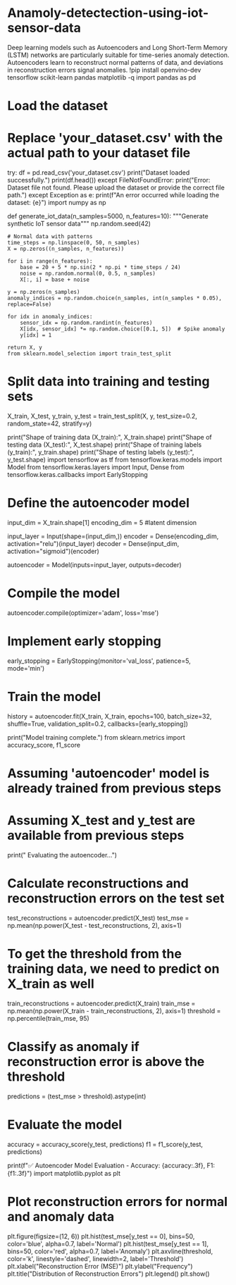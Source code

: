 # Anamoly-detectection-using-iot-sensor-data
Deep learning models such as Autoencoders and Long Short-Term Memory (LSTM) networks are particularly suitable for time-series anomaly detection. Autoencoders learn to reconstruct normal patterns of data, and deviations in reconstruction errors signal anomalies. 
!pip install openvino-dev tensorflow scikit-learn pandas matplotlib -q
import pandas as pd

# Load the dataset
# Replace 'your_dataset.csv' with the actual path to your dataset file
try:
    df = pd.read_csv('your_dataset.csv')
    print("Dataset loaded successfully.")
    print(df.head())
except FileNotFoundError:
    print("Error: Dataset file not found. Please upload the dataset or provide the correct file path.")
except Exception as e:
    print(f"An error occurred while loading the dataset: {e}")
import numpy as np

def generate_iot_data(n_samples=5000, n_features=10):
    """Generate synthetic IoT sensor data"""
    np.random.seed(42)

    # Normal data with patterns
    time_steps = np.linspace(0, 50, n_samples)
    X = np.zeros((n_samples, n_features))

    for i in range(n_features):
        base = 20 + 5 * np.sin(2 * np.pi * time_steps / 24)
        noise = np.random.normal(0, 0.5, n_samples)
        X[:, i] = base + noise

    y = np.zeros(n_samples)
    anomaly_indices = np.random.choice(n_samples, int(n_samples * 0.05), replace=False)

    for idx in anomaly_indices:
        sensor_idx = np.random.randint(n_features)
        X[idx, sensor_idx] *= np.random.choice([0.1, 5])  # Spike anomaly
        y[idx] = 1

    return X, y
    from sklearn.model_selection import train_test_split

# Split data into training and testing sets
X_train, X_test, y_train, y_test = train_test_split(X, y, test_size=0.2, random_state=42, stratify=y)

print("Shape of training data (X_train):", X_train.shape)
print("Shape of testing data (X_test):", X_test.shape)
print("Shape of training labels (y_train):", y_train.shape)
print("Shape of testing labels (y_test):", y_test.shape)
import tensorflow as tf
from tensorflow.keras.models import Model
from tensorflow.keras.layers import Input, Dense
from tensorflow.keras.callbacks import EarlyStopping

# Define the autoencoder model
input_dim = X_train.shape[1]
encoding_dim = 5 #latent dimension

input_layer = Input(shape=(input_dim,))
encoder = Dense(encoding_dim, activation="relu")(input_layer)
decoder = Dense(input_dim, activation="sigmoid")(encoder)

autoencoder = Model(inputs=input_layer, outputs=decoder)

# Compile the model
autoencoder.compile(optimizer='adam', loss='mse')

# Implement early stopping
early_stopping = EarlyStopping(monitor='val_loss', patience=5, mode='min')

# Train the model
history = autoencoder.fit(X_train, X_train,
                          epochs=100,
                          batch_size=32,
                          shuffle=True,
                          validation_split=0.2,
                          callbacks=[early_stopping])

print("Model training complete.")
from sklearn.metrics import accuracy_score, f1_score

# Assuming 'autoencoder' model is already trained from previous steps
# Assuming X_test and y_test are available from previous steps

print(" Evaluating the autoencoder...")

# Calculate reconstructions and reconstruction errors on the test set
test_reconstructions = autoencoder.predict(X_test)
test_mse = np.mean(np.power(X_test - test_reconstructions, 2), axis=1)


# To get the threshold from the training data, we need to predict on X_train as well
train_reconstructions = autoencoder.predict(X_train)
train_mse = np.mean(np.power(X_train - train_reconstructions, 2), axis=1)
threshold = np.percentile(train_mse, 95)


# Classify as anomaly if reconstruction error is above the threshold
predictions = (test_mse > threshold).astype(int)

# Evaluate the model
accuracy = accuracy_score(y_test, predictions)
f1 = f1_score(y_test, predictions)

print(f"✅ Autoencoder Model Evaluation - Accuracy: {accuracy:.3f}, F1: {f1:.3f}")
import matplotlib.pyplot as plt

# Plot reconstruction errors for normal and anomaly data
plt.figure(figsize=(12, 6))
plt.hist(test_mse[y_test == 0], bins=50, color='blue', alpha=0.7, label='Normal')
plt.hist(test_mse[y_test == 1], bins=50, color='red', alpha=0.7, label='Anomaly')
plt.axvline(threshold, color='k', linestyle='dashed', linewidth=2, label='Threshold')
plt.xlabel("Reconstruction Error (MSE)")
plt.ylabel("Frequency")
plt.title("Distribution of Reconstruction Errors")
plt.legend()
plt.show()


